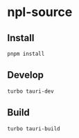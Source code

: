 # npl-source

## Install
```shell
pnpm install
```

## Develop
```shell
turbo tauri-dev
```

## Build
```shell
turbo tauri-build
```
